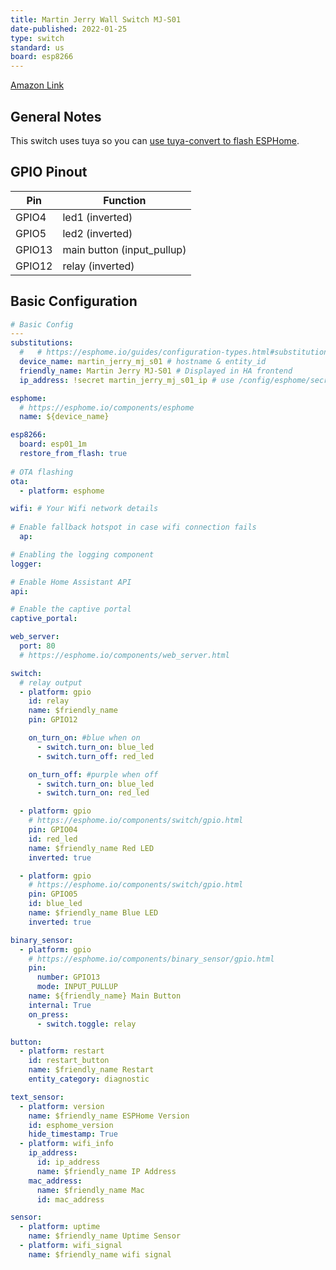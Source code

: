 ```yaml
---
title: Martin Jerry Wall Switch MJ-S01
date-published: 2022-01-25
type: switch
standard: us
board: esp8266
---
```


[Amazon Link](https://amzn.to/3r3bpTx)

## General Notes

This switch uses tuya so you can [use tuya-convert to flash ESPHome](/guides/tuya-convert/).

## GPIO Pinout

| Pin    | Function                   |
| ------ | -------------------------- |
| GPIO4  | led1 (inverted)            |
| GPIO5  | led2 (inverted)            |
| GPIO13 | main button (input_pullup) |
| GPIO12 | relay (inverted)           |

## Basic Configuration

```yaml
# Basic Config
---
substitutions:
  #   # https://esphome.io/guides/configuration-types.html#substitutions
  device_name: martin_jerry_mj_s01 # hostname & entity_id
  friendly_name: Martin Jerry MJ-S01 # Displayed in HA frontend
  ip_address: !secret martin_jerry_mj_s01_ip # use /config/esphome/secrets.yaml

esphome:
  # https://esphome.io/components/esphome
  name: ${device_name}

esp8266:
  board: esp01_1m
  restore_from_flash: true
  
# OTA flashing
ota:
  - platform: esphome

wifi: # Your Wifi network details
  
# Enable fallback hotspot in case wifi connection fails  
  ap:

# Enabling the logging component
logger:

# Enable Home Assistant API
api:

# Enable the captive portal
captive_portal:

web_server:
  port: 80
  # https://esphome.io/components/web_server.html

switch:
  # relay output
  - platform: gpio
    id: relay
    name: $friendly_name
    pin: GPIO12

    on_turn_on: #blue when on
      - switch.turn_on: blue_led
      - switch.turn_off: red_led

    on_turn_off: #purple when off
      - switch.turn_on: blue_led
      - switch.turn_on: red_led

  - platform: gpio
    # https://esphome.io/components/switch/gpio.html
    pin: GPIO04
    id: red_led
    name: $friendly_name Red LED
    inverted: true

  - platform: gpio
    # https://esphome.io/components/switch/gpio.html
    pin: GPIO05
    id: blue_led
    name: $friendly_name Blue LED
    inverted: true

binary_sensor:
  - platform: gpio
    # https://esphome.io/components/binary_sensor/gpio.html
    pin:
      number: GPIO13
      mode: INPUT_PULLUP
    name: ${friendly_name} Main Button
    internal: True
    on_press:
      - switch.toggle: relay

button:
  - platform: restart
    id: restart_button
    name: $friendly_name Restart
    entity_category: diagnostic

text_sensor:
  - platform: version
    name: $friendly_name ESPHome Version
    id: esphome_version
    hide_timestamp: True
  - platform: wifi_info
    ip_address:
      id: ip_address
      name: $friendly_name IP Address
    mac_address:
      name: $friendly_name Mac
      id: mac_address

sensor:
  - platform: uptime
    name: $friendly_name Uptime Sensor
  - platform: wifi_signal
    name: $friendly_name wifi signal
```
